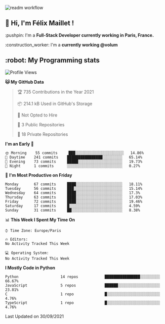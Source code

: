 ![readm workflow](https://github.com/fmaillet24/fmaillet24/actions/workflows/main.yml/badge.svg)

<h2>👋 Hi, I'm Félix Maillet !</h2>

<p>:pushpin: I'm a <strong>Full-Stack Developer currently working in Paris, France.</strong></p>
<p>:construction_worker: I'm a <strong>currently working @volum</strong></p>

<h2>:robot: My Programming stats</h2>

<!--START_SECTION:waka-->
![Profile Views](http://img.shields.io/badge/Profile%20Views-0-blue)

**🐱 My GitHub Data** 

> 🏆 735 Contributions in the Year 2021
 > 
> 📦 214.1 kB Used in GitHub's Storage 
 > 
> 🚫 Not Opted to Hire
 > 
> 📜 3 Public Repositories 
 > 
> 🔑 18 Private Repositories  
 > 
**I'm an Early 🐤** 

```text
🌞 Morning    55 commits     ███░░░░░░░░░░░░░░░░░░░░░░   14.86% 
🌆 Daytime    241 commits    ████████████████░░░░░░░░░   65.14% 
🌃 Evening    73 commits     █████░░░░░░░░░░░░░░░░░░░░   19.73% 
🌙 Night      1 commits      ░░░░░░░░░░░░░░░░░░░░░░░░░   0.27%

```
📅 **I'm Most Productive on Friday** 

```text
Monday       67 commits     ████░░░░░░░░░░░░░░░░░░░░░   18.11% 
Tuesday      56 commits     ███░░░░░░░░░░░░░░░░░░░░░░   15.14% 
Wednesday    64 commits     ████░░░░░░░░░░░░░░░░░░░░░   17.3% 
Thursday     63 commits     ████░░░░░░░░░░░░░░░░░░░░░   17.03% 
Friday       72 commits     ████░░░░░░░░░░░░░░░░░░░░░   19.46% 
Saturday     17 commits     █░░░░░░░░░░░░░░░░░░░░░░░░   4.59% 
Sunday       31 commits     ██░░░░░░░░░░░░░░░░░░░░░░░   8.38%

```


📊 **This Week I Spent My Time On** 

```text
⌚︎ Time Zone: Europe/Paris

🔥 Editors: 
No Activity Tracked This Week

💻 Operating System: 
No Activity Tracked This Week

```

**I Mostly Code in Python** 

```text
Python                   14 repos            ████████████████░░░░░░░░░   66.67% 
JavaScript               5 repos             ██████░░░░░░░░░░░░░░░░░░░   23.81% 
C                        1 repo              █░░░░░░░░░░░░░░░░░░░░░░░░   4.76% 
TypeScript               1 repo              █░░░░░░░░░░░░░░░░░░░░░░░░   4.76%

```



 Last Updated on 30/09/2021
<!--END_SECTION:waka-->
